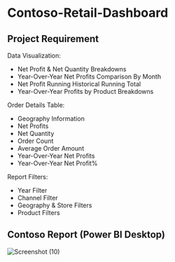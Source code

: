 
# Contoso-Retail-Dashboard

## Project Requirement

Data Visualization:
- Net Profit & Net Quantity Breakdowns
- Year-Over-Year Net Profits Comparison By Month
- Net Profit Running Historical Running Total
- Year-Over-Year Profits by Product Breakdowns

Order Details Table:
- Geography Information
- Net Profits
- Net Quantity
- Order Count
- Average Order Amount
- Year-Over-Year Net Profits
- Year-Over-Year Net Profit%

Report Filters:
- Year Filter
- Channel Filter
- Geography & Store Filters
- Product Filters

## Contoso Report (Power BI Desktop)
![Screenshot (10)](https://github.com/UnnatiGupta07/FullStackDevelopment/assets/97510673/50063562-8b60-4f61-a8c2-1087a1e21753)




